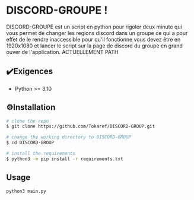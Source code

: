 
# DISCORD-GROUPE !

DISCORD-GROUPE est un script en python pour rigoler deux minute qui vous permet de changer les regions discord dans un groupe ce qui a pour effet de le rendre inaccessible pour qu'il fonctionne vous devez être en 1920x1080 et lancer le script sur la page de discord du groupe en grand ouver  de l'application.
ACTUELLEMENT PATH
## ✔️Exigences

 - Python >= 3.10

## ⚙️Installation



```bash
# clone the repo
$ git clone https://github.com/Tokaref/DISCORD-GROUP.git

# change the working directory to DISCORD-GROUP
$ cd DISCORD-GROUP

# install the requirements
$ python3 -m pip install -r requirements.txt
```
    
## Usage

```bash
python3 main.py

```
